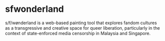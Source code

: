 # sfwonderland
s/f/wønderland is a web-based painting tool that explores fandom cultures as a transgressive and creative space for queer liberation, particularly in the context of state-enforced media censorship in Malaysia and Singapore.

